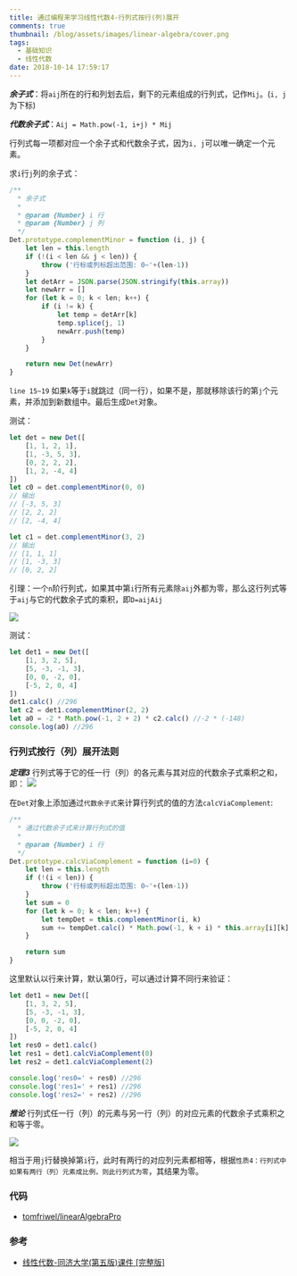 ```yaml
---
title: 通过编程来学习线性代数4-行列式按行(列)展开
comments: true
thumbnail: /blog/assets/images/linear-algebra/cover.png
tags:
  - 基础知识
  - 线性代数
date: 2018-10-14 17:59:17
---
```



***余子式***：将`aij`所在的行和列划去后，剩下的元素组成的行列式，记作`Mij`。(`i, j`为下标)

***代数余子式***：`Aij = Math.pow(-1, i+j) * Mij`

行列式每一项都对应一个余子式和代数余子式，因为`i, j`可以唯一确定一个元素。

求`i`行`j`列的余子式：
```js
/**
  * 余子式
  * 
  * @param {Number} i 行
  * @param {Number} j 列
  */
Det.prototype.complementMinor = function (i, j) {
    let len = this.length
    if (!(i < len && j < len)) {
        throw ('行标或列标超出范围: 0~'+(len-1))
    }
    let detArr = JSON.parse(JSON.stringify(this.array))
    let newArr = []
    for (let k = 0; k < len; k++) {
        if (i != k) {
            let temp = detArr[k]
            temp.splice(j, 1)
            newArr.push(temp)
        }
    }

    return new Det(newArr)
}
```

`line 15~19` 如果`k`等于`i`就跳过（同一行），如果不是，那就移除该行的第`j`个元素，并添加到新数组中。最后生成`Det`对象。

测试：
```js
let det = new Det([
    [1, 1, 2, 1],
    [1, -3, 5, 3],
    [0, 2, 2, 2],
    [1, 2, -4, 4]
])
let c0 = det.complementMinor(0, 0)
// 输出
// [-3, 5, 3]
// [2, 2, 2]
// [2, -4, 4]

let c1 = det.complementMinor(3, 2)
// 输出
// [1, 1, 1]
// [1, -3, 3]
// [0, 2, 2]

```

引理：一个`n`阶行列式，如果其中第`i`行所有元素除`aij`外都为零，那么这行列式等于`aij`与它的代数余子式的乘积，即`D=aijAij`

![](./equation0.png)

测试：
```js
let det1 = new Det([
    [1, 3, 2, 5],
    [5, -3, -1, 3],
    [0, 0, -2, 0],
    [-5, 2, 0, 4]
])
det1.calc() //296
let c2 = det1.complementMinor(2, 2)
let a0 = -2 * Math.pow(-1, 2 + 2) * c2.calc() //-2 * (-148)
console.log(a0) //296
```

### 行列式按行（列）展开法则

***定理3*** 行列式等于它的任一行（列）的各元素与其对应的代数余子式乘积之和，即：
![](./equation1.png)

在`Det`对象上添加通过`代数余子式`来计算行列式的值的方法`calcViaComplement`:
```js
/**
  * 通过代数余子式来计算行列式的值
  * 
  * @param {Number} i 行
  */
Det.prototype.calcViaComplement = function (i=0) {
    let len = this.length
    if (!(i < len)) {
        throw ('行标或列标超出范围: 0~'+(len-1))
    }
    let sum = 0
    for (let k = 0; k < len; k++) {
        let tempDet = this.complementMinor(i, k)
        sum += tempDet.calc() * Math.pow(-1, k + i) * this.array[i][k]
    }

    return sum
}
```
这里默认以行来计算，默认第0行，可以通过计算不同行来验证：
```js
let det1 = new Det([
    [1, 3, 2, 5],
    [5, -3, -1, 3],
    [0, 0, -2, 0],
    [-5, 2, 0, 4]
])
let res0 = det1.calc()
let res1 = det1.calcViaComplement(0)
let res2 = det1.calcViaComplement(2)

console.log('res0=' + res0) //296
console.log('res1=' + res1) //296
console.log('res2=' + res2) //296
```

***推论*** 行列式任一行（列）的元素与另一行（列）的对应元素的代数余子式乘积之和等于零。

![](./equation2.png)

相当于用`j`行替换掉第`i`行，此时有两行的对应列元素都相等，根据`性质4：行列式中如果有两行（列）元素成比例，则此行列式为零`，其结果为零。

### 代码

- [tomfriwel/linearAlgebraPro](https://github.com/tomfriwel/linearAlgebraPro)

### 参考

- [线性代数-同济大学(第五版)课件 [完整版]](https://wenku.baidu.com/view/e3efed47fe4733687e21aafd?pn=51)